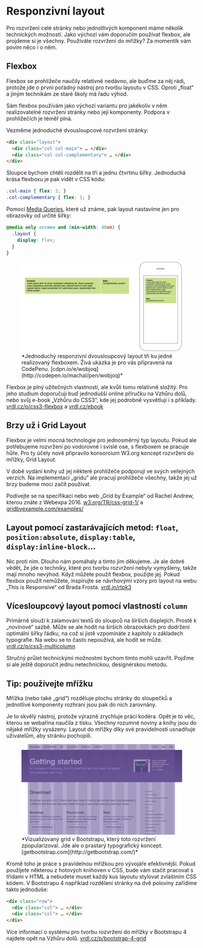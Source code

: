 # Responzivní layout

Pro rozvržení celé stránky nebo jednotlivých komponent máme několik technických možností. Jako výchozí vám doporučím používat flexbox, ale projdeme si je všechny. Používáte rozvržení do mřížky? Za momentík vám povím něco i o něm.

## Flexbox

Flexbox se prohlížeče naučily relativně nedávno, ale buďme za něj rádi, protože jde o první pořádný nástroj pro tvorbu layoutu v CSS. Oproti „float“ a jiným technikám ze staré školy má řadu výhod. 

Sám flexbox používám jako výchozí variantu pro jakékoliv v něm realizovatelné rozvržení stránky nebo její komponenty. Podpora v prohlížečích je téměř plná. 

Vezměme jednoduché dvousloupcové rozvržení stránky:

```html
<div class="layout">
  <div class="col col-main"> … </div>
  <div class="col col-complementary"> … </div>  
</div>  
```

Sloupce bychom chtěli rozdělit na tři a jednu čtvrtinu šířky. Jednoduchá krása flexboxu je pak vidět v CSS kódu:

```css
.col-main { flex: 3; }  
.col-complementary { flex: 1; }
```

Pomocí [Media Queries](css3-media-queries.md), které už známe, pak layout nastavíme jen pro obrazovky od určité šířky:

```css
@media only screen and (min-width: 40em) {
  .layout {
    display: flex;
  }
}
```

<figure>
<img src="dist/images/original/responzivni-layout.jpg" alt="">
<figcaption markdown="1">    
*Jednoduchý responzivní dvousloupcový layout tři ku jedné realizovaný flexboxem. Živá ukázka je pro vás připravená na CodePenu. [cdpn.io/e/wobjoq](http://codepen.io/machal/pen/wobjoq)*
</figcaption> 
</figure>

Flexbox je plný užitečných vlastností, ale kvůli tomu relativně složitý. Pro jeho studium doporučuji buď jednodušší online příručku na Vzhůru dolů, nebo svůj e-book „Vzhůru do CSS3“, kde jej podrobně vysvětluji i s příklady.  [vrdl.cz/p/css3-flexbox](https://www.vzhurudolu.cz/prirucka/css3-flexbox) a [vrdl.cz/ebook](https://www.vzhurudolu.cz/ebook)

## Brzy už i Grid Layout

Flexbox je velmi mocná technologie pro jednosměrný typ layoutu. Pokud ale potřebujeme rozvržení po vodorovné i svislé ose, s flexboxem se pracuje hůře. Pro ty účely nově připravilo konsorcium W3.org koncept rozvržení do mřížky, Grid Layout. 

V době vydání knihy už jej některé prohlížeče podporují ve svých veřejných verzích. Na implementaci „gridu“ ale pracují prohlížeče všechny, takže jej už brzy budeme moci začít používat.

Podívejte se na specifikaci nebo web „Grid by Example“ od Rachel Andrew, kterou znáte z Webexpa 2016. [w3.org/TR/css-grid-1/](https://www.w3.org/TR/css-grid-1/) a [gridbyexample.com/examples/](http://gridbyexample.com/examples/)

## Layout pomocí zastarávajících metod: `float`, `position:absolute`, `display:table`, `display:inline-block`…

Nic proti nim. Dlouho nám pomáhaly a tímto jim děkujeme. Je ale dobré vědět, že jde o techniky, které pro tvorbu rozvržení nebyly vymyšleny, takže mají mnoho nevýhod. Když můžete použít flexbox, použijte jej. Pokud flexbox použít nemůžete, inspirujte se návrhovými vzory pro layout na webu „This is Responsive“ od Brada Frosta. [vrdl.in/rtpk3](https://bradfrost.github.io/this-is-responsive/patterns.html#layout)

## Vícesloupcový layout pomocí vlastností `column` 

Primárně slouží k zalamování textů do sloupců na širších displejích. Prostě k „novinové“ sazbě. Může se ale hodit na širších obrazovkách pro dodržení optimální šířky řádku, na což si jistě vzpomínáte z kapitoly o základech typografie. Na webu se to často nepoužívá, ale hodit se může. [vrdl.cz/p/css3-multicolumn](https://www.vzhurudolu.cz/prirucka/css3-multicolumn)

Stručný průlet technickými možnostmi bychom tímto mohli uzavřít. Pojďme si ale ještě doporučit jednu netechnickou, designérskou metodu.

## Tip: používejte mřížku

Mřížka (nebo také „grid“) rozděluje plochu stránky do sloupečků a jednotlivé komponenty rozhraní jsou pak do nich zarovnány.

Je to skvělý nástroj, protože výrazně zrychluje práci kodéra. Opět je to věc, kterou se webařina naučila z tisku. Všechny rozumné noviny a knihy jsou do nějaké mřížky vysázeny. Layout do mřížky díky své pravidelnosti usnadňuje uživatelům, aby stránku pochopili.

<figure>
<img src="dist/images/original/bootstrap-mrizka.jpg" alt="">
<figcaption markdown="1">    
*Vizualizovaný grid v Bootstrapu, který toto rozvržení zpopularizoval. Jde ale o prastarý typografický koncept. [getbootstrap.com](http://getbootstrap.com/)*
</figcaption> 
</figure>

Kromě toho je práce s pravidelnou mřížkou pro vývojáře efektivnější. Pokud použijete některou z hotových knihoven v CSS, bude vám stačit pracovat s třídami v HTML a nebudete muset každý kus layoutu stylovat zvláštním CSS kódem. V Bootstrapu 4 například rozdělení stránky na dvě poloviny zařídíme takto jednoduše:


```html
<div class="row">
  <div class="col"> … </div>
  <div class="col"> … </div>  
</div>
```

Více informací o systému pro tvorbu rozvržení do mřížky v Bootstrapu 4 najdete opět na Vzhůru dolů. [vrdl.cz/p/bootstrap-4-grid](https://www.vzhurudolu.cz/prirucka/bootstrap-4-grid)  



